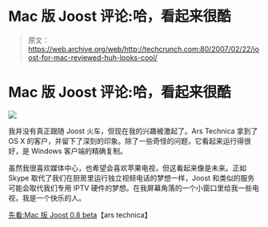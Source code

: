 # Mac 版 Joost 评论:哈，看起来很酷

> 原文：<https://web.archive.org/web/http://techcrunch.com:80/2007/02/22/joost-for-mac-reviewed-huh-looks-cool/>

# Mac 版 Joost 评论:哈，看起来很酷

![](img/79d4956a4c5338fad9f36f47930e80e1.png)

我并没有真正跟随 Joost 火车，但现在我的兴趣被激起了。Ars Technica 拿到了 OS X 的客户，并留下了深刻的印象。除了一些奇怪的问题，它看起来运行得很好，是 Windows 客户端的精确复制。

虽然我很喜欢媒体中心，也希望会喜欢苹果电视，但这看起来像是未来。正如 Skype 取代了我们在厨房里运行独立视频电话的梦想一样，Joost 和类似的服务可能会取代我们专用 IPTV 硬件的梦想。在我屏幕角落的一个小窗口里给我一些电视，我是一个快乐的人。

[先看:Mac 版 Joost 0.8 beta](https://web.archive.org/web/20210225023458/http://arstechnica.com/news.ars/post/20070221-8890.html)【ars technica】